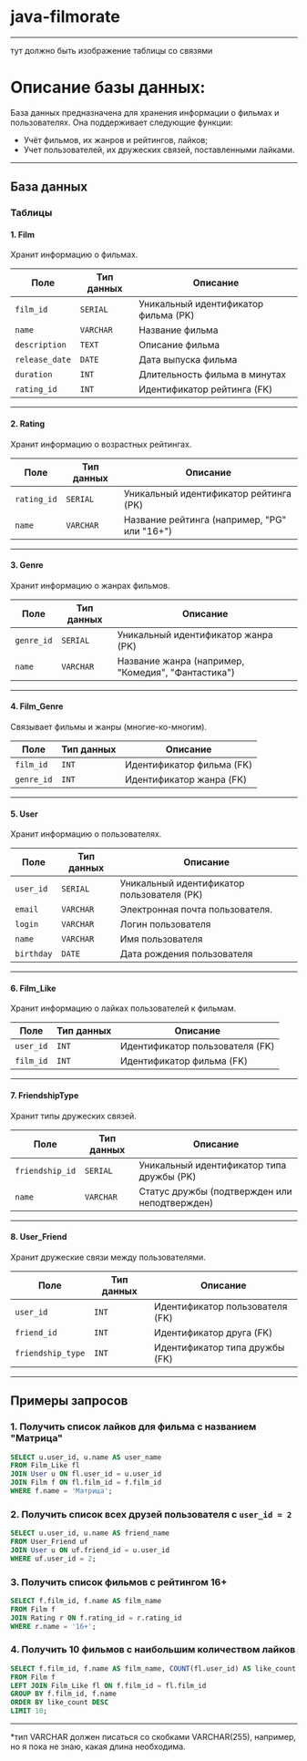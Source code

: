 # java-filmorate
---
тут должно быть изображение таблицы со связями
# Описание базы данных:

База данных предназначена для хранения информации о фильмах и пользователях. Она поддерживает следующие функции:
- Учёт фильмов, их жанров и рейтингов, лайков;
- Учет пользователей, их дружеских связей, поставленными лайками.

---

## База данных

### Таблицы

#### 1. **Film**
Хранит информацию о фильмах.

| Поле         | Тип данных       | Описание                     |
|--------------|------------------|------------------------------|
| `film_id`    | `SERIAL`         | Уникальный идентификатор фильма (PK) |
| `name`       | `VARCHAR`   | Название фильма             |
| `description`| `TEXT`           | Описание фильма             |
| `release_date`| `DATE`           | Дата выпуска фильма         |
| `duration`   | `INT`            | Длительность фильма в минутах|
| `rating_id`  | `INT`            | Идентификатор рейтинга (FK) |

---

#### 2. **Rating**
Хранит информацию о возрастных рейтингах.

| Поле         | Тип данных       | Описание                     |
|--------------|------------------|------------------------------|
| `rating_id`  | `SERIAL`         | Уникальный идентификатор рейтинга (PK) |
| `name`       | `VARCHAR`    | Название рейтинга (например, "PG" или "16+") |

---

#### 3. **Genre**
Хранит информацию о жанрах фильмов.

| Поле         | Тип данных       | Описание                     |
|--------------|------------------|------------------------------|
| `genre_id`   | `SERIAL`         | Уникальный идентификатор жанра (PK) |
| `name`       | `VARCHAR`    | Название жанра (например, "Комедия", "Фантастика") |

---

#### 4. **Film_Genre**
Связывает фильмы и жанры (многие-ко-многим).

| Поле         | Тип данных       | Описание                     |
|--------------|------------------|------------------------------|
| `film_id`    | `INT`            | Идентификатор фильма (FK)   |
| `genre_id`   | `INT`            | Идентификатор жанра (FK)    |

---

#### 5. **User**
Хранит информацию о пользователях.

| Поле         | Тип данных       | Описание                     |
|--------------|------------------|------------------------------|
| `user_id`    | `SERIAL`         | Уникальный идентификатор пользователя (PK) |
| `email`      | `VARCHAR`   | Электронная почта пользователя. |
| `login`      | `VARCHAR`    | Логин пользователя          |
| `name`       | `VARCHAR`   | Имя пользователя            |
| `birthday`   | `DATE`           | Дата рождения пользователя  |

---

#### 6. **Film_Like**
Хранит информацию о лайках пользователей к фильмам.

| Поле         | Тип данных       | Описание                     |
|--------------|------------------|------------------------------|
| `user_id`    | `INT`            | Идентификатор пользователя (FK) |
| `film_id`    | `INT`            | Идентификатор фильма (FK)   |

---

#### 7. **FriendshipType**
Хранит типы дружеских связей.

| Поле         | Тип данных       | Описание                     |
|--------------|------------------|------------------------------|
| `friendship_id` | `SERIAL`       | Уникальный идентификатор типа дружбы (PK) |
| `name`       | `VARCHAR`    | Статус дружбы (подтвержден или неподтвержден) |

---

#### 8. **User_Friend**
Хранит дружеские связи между пользователями.

| Поле            | Тип данных       | Описание                     |
|-----------------|------------------|------------------------------|
| `user_id`       | `INT`            | Идентификатор пользователя (FK) |
| `friend_id`     | `INT`            | Идентификатор друга (FK)    |
| `friendship_type` | `INT`          | Идентификатор типа дружбы (FK) |

---

## Примеры запросов

### 1. Получить список лайков для фильма с названием "Матрица"
```sql
SELECT u.user_id, u.name AS user_name
FROM Film_Like fl
JOIN User u ON fl.user_id = u.user_id
JOIN Film f ON fl.film_id = f.film_id
WHERE f.name = 'Матрица';
```

### 2. Получить список всех друзей пользователя с `user_id = 2`
```sql
SELECT u.user_id, u.name AS friend_name
FROM User_Friend uf
JOIN User u ON uf.friend_id = u.user_id
WHERE uf.user_id = 2;
```

### 3. Получить список фильмов с рейтингом 16+
```sql
SELECT f.film_id, f.name AS film_name
FROM Film f
JOIN Rating r ON f.rating_id = r.rating_id
WHERE r.name = '16+';
```

### 4. Получить 10 фильмов с наибольшим количеством лайков
```sql
SELECT f.film_id, f.name AS film_name, COUNT(fl.user_id) AS like_count
FROM Film f
LEFT JOIN Film_Like fl ON f.film_id = fl.film_id
GROUP BY f.film_id, f.name
ORDER BY like_count DESC
LIMIT 10;
```
---
*тип VARCHAR должен писаться со скобками VARCHAR(255), например, но я пока не знаю, какая длина необходима.
